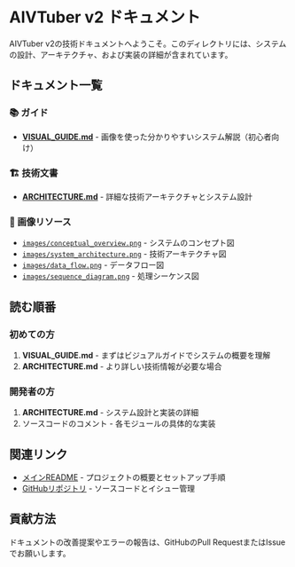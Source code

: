 # AIVTuber v2 ドキュメント

AIVTuber v2の技術ドキュメントへようこそ。このディレクトリには、システムの設計、アーキテクチャ、および実装の詳細が含まれています。

## ドキュメント一覧

### 📚 ガイド
- [**VISUAL_GUIDE.md**](VISUAL_GUIDE.md) - 画像を使った分かりやすいシステム解説（初心者向け）

### 🏗️ 技術文書
- [**ARCHITECTURE.md**](ARCHITECTURE.md) - 詳細な技術アーキテクチャとシステム設計

### 🎨 画像リソース
- [`images/conceptual_overview.png`](images/conceptual_overview.png) - システムのコンセプト図
- [`images/system_architecture.png`](images/system_architecture.png) - 技術アーキテクチャ図
- [`images/data_flow.png`](images/data_flow.png) - データフロー図
- [`images/sequence_diagram.png`](images/sequence_diagram.png) - 処理シーケンス図

## 読む順番

### 初めての方
1. **VISUAL_GUIDE.md** - まずはビジュアルガイドでシステムの概要を理解
2. **ARCHITECTURE.md** - より詳しい技術情報が必要な場合

### 開発者の方
1. **ARCHITECTURE.md** - システム設計と実装の詳細
2. ソースコードのコメント - 各モジュールの具体的な実装

## 関連リンク
- [メインREADME](../README.md) - プロジェクトの概要とセットアップ手順
- [GitHubリポジトリ](https://github.com/yourusername/AIVTuber-v2) - ソースコードとイシュー管理

## 貢献方法
ドキュメントの改善提案やエラーの報告は、GitHubのPull RequestまたはIssueでお願いします。